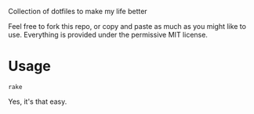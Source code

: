 Collection of dotfiles to make my life better

Feel free to fork this repo, or copy and paste as much as you
might like to use. Everything is provided under the permissive
MIT license.

Usage
=====

`rake`

Yes, it's that easy.
